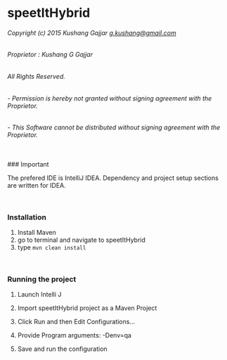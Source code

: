 # speetItHybrid

###### Copyright (c) 2015 Kushang Gajjar <g.kushang@gmail.com>
###### Proprietor : Kushang G Gajjar
###### All Rights Reserved.
######  - Permission is hereby not granted without signing agreement with the Proprietor.
######  - This Software cannot be distributed without signing agreement with the Proprietor.

<br/>
### Important

The prefered IDE is IntelliJ IDEA. Dependency and project setup sections are written for IDEA.

<br/>

### Installation

1. Install Maven
2. go to terminal and navigate to speetItHybrid
3. type `mvn clean install`

<br/>


### Running the project

1. Launch Intelli J

2. Import speetItHybrid project as a Maven Project

3. Click Run and then Edit Configurations…

4. Provide Program arguments: -Denv=qa

5. Save and run the configuration
